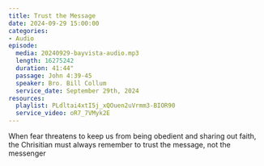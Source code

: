 ```yaml
---
title: Trust the Message
date: 2024-09-29 15:00:00
categories:
- Audio
episode:
  media: 20240929-bayvista-audio.mp3
  length: 16275242
  duration: 41:44"
  passage: John 4:39-45
  speaker: Bro. Bill Collum
  service_date: September 29th, 2024
resources:
  playlist: PLdltai4xtI5j_xQOuen2uVrmm3-BIOR90
  service_video: oR7_7VMyk2E
---
```

When fear threatens to keep us from being obedient and sharing out faith, the Chrisitian must always remember to trust the message, not the messenger
